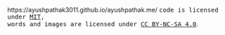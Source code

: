 <!-- **[antfu.me](https://antfu.me)** -->

<!-- my personal website powered by [Vite](https://vitejs.dev/) -->

<br>
https://ayushpathak3011.github.io/ayushpathak.me/
<samp>code is licensed under <a href='./LICENSE'>MIT</a>,<br> words and images are licensed under <a href='https://creativecommons.org/licenses/by-nc-sa/4.0/'>CC BY-NC-SA 4.0</a></samp>.
